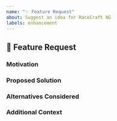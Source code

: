 ```yaml
---
name: "✨ Feature Request"
about: Suggest an idea for RaceCraft NG
labels: enhancement
---
```


## 🚀 Feature Request
<!-- A clear and concise description of the feature you'd like to see. -->

### Motivation
<!-- Why should this feature be implemented? What problem does it solve? -->

### Proposed Solution
<!-- Describe how you would implement this feature. -->

### Alternatives Considered
<!-- Any alternative solutions or features you've considered. -->

### Additional Context
<!-- Add any other context or screenshots about the feature request here. -->
